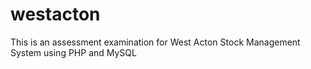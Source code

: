 # westacton
This is an assessment examination for West Acton Stock Management System using PHP and MySQL
